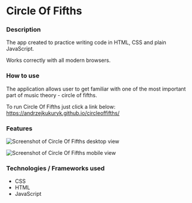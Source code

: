 # Circle Of Fifths 

### Description
The app created to practice writing code in HTML, CSS and plain JavaScript. 

Works correctly with all modern browsers.

### How to use
The application allows user to get familiar with one of the most important part of music theory - circle of fifths. 

To run Circle Of Fifths just click a link below: <br>
https://andrzejkukuryk.github.io/circleoffifths/

### Features

![Screenshot of Circle Of Fifths desktop view](https://github.com/andrzejkukuryk/portfolio/assets/101364440/6756fdc4-18f2-40b9-b978-e7c80f9e54e2)

![Screenshot of Circle Of Fifths mobile view](https://github.com/andrzejkukuryk/portfolio/assets/101364440/09129172-b262-4162-a9a0-5bb126046f2d)


### Technologies / Frameworks used
+ CSS
+ HTML
+ JavaScript